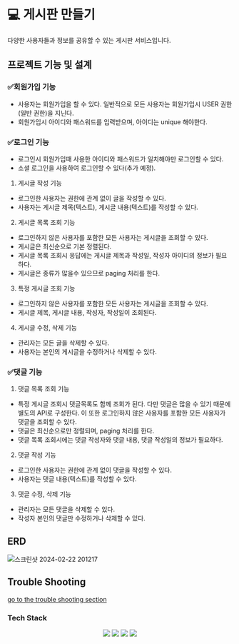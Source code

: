 # 💻 게시판 만들기

다양한 사용자들과 정보를 공유할 수 있는 게시판 서비스입니다. 

## 프로젝트 기능 및 설계

### ✅회원가입 기능
  - 사용자는 회원가입을 할 수 있다. 일반적으로 모든 사용자는 회원가입시 USER 권한 (일반 권한)을 지닌다. 
  - 회원가입시 아이디와 패스워드를 입력받으며, 아이디는 unique 해야한다.
    
### ✅로그인 기능
  - 로그인시 회원가입때 사용한 아이디와 패스워드가 일치해야만 로그인할 수 있다.
  - 소셜 로그인을 사용하여 로그인할 수 있다(추가 예정).

  1) 게시글 작성 기능 
  - 로그인한 사용자는 권한에 관계 없이 글을 작성할 수 있다. 
  - 사용자는 게시글 제목(텍스트), 게시글 내용(텍스트)를 작성할 수 있다.

  2) 게시글 목록 조회 기능 
  - 로그인하지 않은 사용자를 포함한 모든 사용자는 게시글을 조회할 수 있다. 
  - 게시글은 최신순으로 기본 정렬된다.
  - 게시글 목록 조회시 응답에는 게시글 제목과 작성일, 작성자 아이디의 정보가 필요하다.
  - 게시글은 종류가 많을수 있으므로 paging 처리를 한다.

  3) 특정 게시글 조회 기능
  - 로그인하지 않은 사용자를 포함한 모든 사용자는 게시글을 조회할 수 있다. 
  - 게시글 제목, 게시글 내용, 작성자, 작성일이 조회된다.
    
4) 게시글 수정, 삭제 기능 
  - 관리자는 모든 글을 삭제할 수 있다. 
  - 사용자는 본인의 게시글을 수정하거나 삭제할 수 있다.

### ✅댓글 기능
  1) 댓글 목록 조회 기능
  - 특정 게시글 조회시 댓글목록도 함께 조회가 된다. 다만 댓글은 많을 수 있기 때문에 별도의 API로 구성한다. 이 또한 로그인하지 않은 사용자를 포함한 모든 사용자가 댓글을 조회할 수 있다.
  - 댓글은 최신순으로만 정렬되며, paging 처리를 한다. 
  - 댓글 목록 조회시에는 댓글 작성자와 댓글 내용, 댓글 작성일의 정보가 필요하다.

  2) 댓글 작성 기능
  - 로그인한 사용자는 권한에 관계 없이 댓글을 작성할 수 있다. 
  - 사용자는 댓글 내용(텍스트)를 작성할 수 있다.

  3) 댓글 수정, 삭제 기능 
  - 관리자는 모든 댓글을 삭제할 수 있다. 
  - 작성자 본인의 댓글만 수정하거나 삭제할 수 있다.

## ERD 
![스크린샷 2024-02-22 201217](https://github.com/strongfeel/personal-community/assets/92740959/9b27a02e-03cf-4e04-be7d-0b4d651dbca4)

## Trouble Shooting
[go to the trouble shooting section](doc/TROUBLE_SHOOTING.md)


### Tech Stack
<div align=center> 
  <img src="https://img.shields.io/badge/java-007396?style=for-the-badge&logo=java&logoColor=white"> 
  <img src="https://img.shields.io/badge/spring-6DB33F?style=for-the-badge&logo=spring&logoColor=white"> 
  <img src="https://img.shields.io/badge/mysql-4479A1?style=for-the-badge&logo=mysql&logoColor=white"> 
  <img src="https://img.shields.io/badge/git-F05032?style=for-the-badge&logo=git&logoColor=white">
</div>
